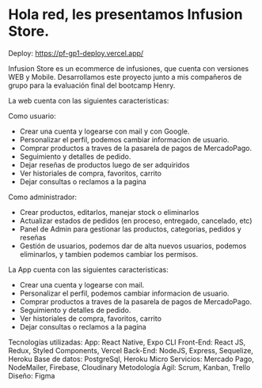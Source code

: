# Hola red, les presentamos Infusion Store. 

Deploy: https://pf-gp1-deploy.vercel.app/

Infusion Store es un ecommerce de infusiones, que cuenta con versiones WEB y Mobile. Desarrollamos este proyecto junto a mis compañeros de grupo para la evaluación final del bootcamp Henry.

La web cuenta con las siguientes caracteristicas:

Como usuario:
- Crear una cuenta y logearse con mail y con Google.
- Personalizar el perfil, podemos cambiar informacion de usuario.
- Comprar productos a traves de la pasarela de pagos de MercadoPago.
- Seguimiento y detalles de pedido.
- Dejar reseñas de productos luego de ser adquiridos
- Ver historiales de compra, favoritos, carrito
- Dejar consultas o reclamos a la pagina

Como administrador:
- Crear productos, editarlos, manejar stock o eliminarlos
- Actualizar estados de pedidos (en proceso, entregado, cancelado, etc)
- Panel de Admin para gestionar las productos, categorias, pedidos y reseñas
- Gestión de usuarios, podemos dar de alta nuevos usuarios, podemos eliminarlos, y tambien podemos cambiar los permisos.

La App cuenta con las siguientes caracteristicas:
- Crear una cuenta y logearse con mail.
- Personalizar el perfil, podemos cambiar informacion de usuario.
- Comprar productos a traves de la pasarela de pagos de MercadoPago.
- Seguimiento y detalles de pedido.
- Ver historiales de compra, favoritos, carrito
- Dejar consultas o reclamos a la pagina

Tecnologías utilizadas: 
App: React Native, Expo CLI
Front-End: React JS, Redux, Styled Components, Vercel
Back-End: NodeJS, Express, Sequelize, Heroku
Base de datos: PostgreSql, Heroku
Micro Servicios: Mercado Pago, NodeMailer, Firebase, Cloudinary
Metodología Ágil: Scrum, Kanban, Trello
Diseño: Figma
